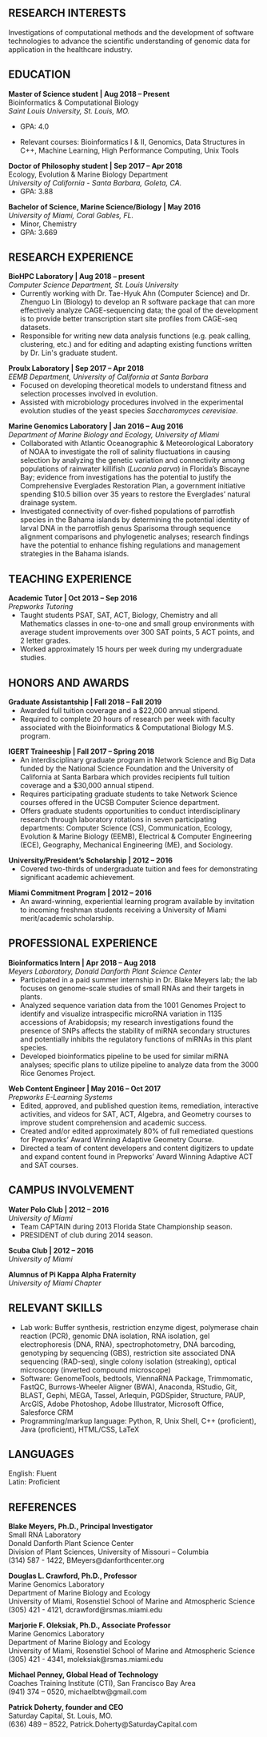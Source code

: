 <html>
  
<p><h2>RESEARCH INTERESTS</h2></p>

<p>Investigations of computational methods and the development of software technologies to advance the scientific understanding of genomic data for application in the healthcare industry.
</p>

<p><h2>EDUCATION</h2></p>

<p><b>Master of Science student | Aug 2018 – Present</b><br>
Bioinformatics & Computational Biology <br>
  <em>Saint Louis University, St. Louis, MO.</em></p>
  <ul style="list-style-type:disc;margin-top:0;">
  <li> GPA: 4.0 </li></ul>
  <ul style="list-style-type:disc;margin-top:0;">
  <li> Relevant courses: Bioinformatics I & II, Genomics, Data Structures in C++, Machine Learning, High Performance Computing, Unix Tools</li></ul>

<p style="margin-bottom:0;"><b>Doctor of Philosophy student | Sep 2017 – Apr 2018</b><br>
Ecology, Evolution & Marine Biology Department <br>
  <em>University of California - Santa Barbara, Goleta, CA.</em> </p> 
  <ul style="list-style-type:disc;margin-top:0;">
  <li> GPA: 3.88 </li></ul>

<p style="margin-bottom:0;"><b>Bachelor of Science, Marine Science/Biology | May 2016</b><br>
  <em>University of Miami, Coral Gables, FL.</em></p> <ul style="list-style-type:disc;margin-top:0;">
  <li> Minor, Chemistry</li>
  <li> GPA: 3.669</li></ul>

<p><h2>RESEARCH EXPERIENCE</h2></p>

<p style="margin-bottom:0;"><b>BioHPC Laboratory | Aug 2018 – present</b><br>
  <em>Computer Science Department, St. Louis University</em> </p> <ul style="list-style-type:disc;margin-top:0;">
  <li>Currently working with Dr. Tae-Hyuk Ahn (Computer Science) and Dr. Zhenguo Lin (Biology) to develop an R software package that can more effectively analyze CAGE-sequencing data; the goal of the development is to provide better transcription start site profiles from CAGE-seq datasets.</li>
  <li>Responsible for writing new data analysis functions (e.g. peak calling, clustering, etc.) and for editing and adapting existing functions written by Dr. Lin's graduate student.</li></ul>

<p style="margin-bottom:0;"><b>Proulx Laboratory | Sep 2017 – Apr 2018</b><br>
  <em>EEMB Department, University of California at Santa Barbara</em> </p>
<ul style="list-style-type:disc;margin-top:0;">
  <li>Focused on developing theoretical models to understand fitness and selection processes involved in evolution.</li>
  <li>Assisted with microbiology procedures involved in the experimental evolution studies of the yeast species <i>Saccharomyces cerevisiae</i>.</li></ul>

<p style="margin-bottom:0;"><b>Marine Genomics Laboratory | Jan 2016 – Aug 2016</b><br>
  <em>Department of Marine Biology and Ecology, University of Miami</em> </p>
<ul style="list-style-type:disc;margin-top:0;">
  <li> Collaborated with Atlantic Oceanographic & Meteorological Laboratory of NOAA to investigate the roll of salinity fluctuations in causing selection by analyzing the genetic variation and connectivity among populations of rainwater killifish (<i>Lucania parva</i>) in Florida’s Biscayne Bay; evidence from investigations has the potential to justify the Comprehensive Everglades Restoration Plan, a government initiative spending $10.5 billion over 35 years to restore the Everglades’ natural drainage system. </li>
<li> Investigated connectivity of over-fished populations of parrotfish species in the Bahama islands by determining the potential identity of larval DNA in the parrotfish genus Sparisoma through sequence alignment comparisons and phylogenetic analyses; research findings have the potential to enhance fishing regulations and management strategies in the Bahama islands. </li></ul>

<p><h2>TEACHING EXPERIENCE</h2></p>

<p style ="margin-bottom:0;"><b>Academic Tutor | Oct 2013 – Sep 2016</b><br>
  <em>Prepworks Tutoring</em></p>
  <ul style="list-style-type:disc;margin-top:0;">
  <li>Taught students PSAT, SAT, ACT, Biology, Chemistry and all Mathematics classes in one-to-one and small group environments with average student improvements over 300 SAT points, 5 ACT points, and 2 letter grades. </li>
  <li>Worked approximately 15 hours per week during my undergraduate studies. </li></ul>

<p><h2>HONORS AND AWARDS</h2></p>

<p style ="margin-bottom:0;"><b>Graduate Assistantship | Fall 2018 – Fall 2019</b></p>
<ul style="list-style-type:disc;margin-top:0;">
  <li>Awarded full tuition coverage and a $22,000 annual stipend.</li>
  <li>Required to complete 20 hours of research per week with faculty associated with the Bioinformatics & Computational Biology M.S. program. </li></ul>
  
<p style ="margin-bottom:0;"><b>IGERT Traineeship	| Fall 2017 – Spring 2018</b></p>
<ul style="list-style-type:disc;margin-top:0;">
  <li>An interdisciplinary graduate program in Network Science and Big Data funded by the National Science Foundation and the University of California at Santa Barbara which provides recipients full tuition coverage and a $30,000 annual stipend.</li>
  <li>Requires participating graduate students to take Network Science courses offered in the UCSB Computer Science department.</li>
  <li>Offers graduate students opportunities to conduct interdisciplinary research through laboratory rotations in seven participating departments: Computer Science (CS), Communication, Ecology, Evolution & Marine Biology (EEMB), Electrical & Computer Engineering (ECE), Geography, Mechanical Engineering (ME), and Sociology.</li></ul>

<p style ="margin-bottom:0;"><b>University/President’s Scholarship | 2012 – 2016</b></p>
<ul style="list-style-type:disc;margin-top:0;">
  <li>Covered two-thirds of undergraduate tuition and fees for demonstrating significant academic achievement.</li>
  </ul>

<p style ="margin-bottom:0;"><b>Miami Commitment Program | 2012 – 2016</b></p>
<ul style="list-style-type:disc;margin-top:0;">
  <li>An award-winning, experiential learning program available by invitation to incoming freshman students receiving a University of Miami merit/academic scholarship.</li>
  </ul>	

<p><h2>PROFESSIONAL EXPERIENCE</h2></p>

<p style ="margin-bottom:0;"><b>Bioinformatics Intern | Apr 2018 – Aug 2018</b><br>
  <em>Meyers Laboratory, Donald Danforth Plant Science Center</em></p>
<ul style="list-style-type:disc;margin-top:0;">
  <li>Participated in a paid summer internship in Dr. Blake Meyers lab; the lab focuses on genome-scale studies of small RNAs and their targets in plants.</li>
  <li>Analyzed sequence variation data from the 1001 Genomes Project to identify and visualize intraspecific microRNA variation in 1135 accessions of Arabidopsis; my research investigations found the presence of SNPs affects the stability of miRNA secondary structures and potentially inhibits the regulatory functions of miRNAs in this plant species. </li> 
  <li>Developed bioinformatics pipeline to be used for similar miRNA analyses; specific plans to utilize pipeline to analyze data from the 3000 Rice Genomes Project.</li></ul>	

<p style ="margin-bottom:0;"><b>Web Content Engineer | May 2016 – Oct 2017</b><br>
  <em>Prepworks E-Learning Systems</em></p>
<ul style="list-style-type:disc;margin-top:0;">
  <li>Edited, approved, and published question items, remediation, interactive activities, and videos for SAT, ACT, Algebra, and Geometry courses to improve student comprehension and academic success.</li>
  <li>Created and/or edited approximately 80% of full remediated questions for Prepworks’ Award Winning Adaptive Geometry Course.</li>
  <li>Directed a team of content developers and content digitizers to update and expand content found in Prepworks’ Award Winning Adaptive ACT and SAT courses.</li>
  </ul>	

<p><h2>CAMPUS INVOLVEMENT</h2></p>

<p style ="margin-bottom:0;"><b>Water Polo Club | 2012 – 2016</b><br>
  <em>University of Miami</em></p>
  <ul style="list-style-type:disc;margin-top:0;">
  <li>Team CAPTAIN during 2013 Florida State Championship season.</li>
  <li>PRESIDENT of club during 2014 season.</li></ul>

<p><b>Scuba Club | 2012 – 2016</b><br>
  <em>University of Miami</em></p>

<p><b>Alumnus of Pi Kappa Alpha Fraternity</b><br>				
  <em>University of Miami Chapter</em></p>

<p><h2>RELEVANT SKILLS</h2></p>

<ul style="list-style-type:disc;">
<li>Lab work: Buffer synthesis, restriction enzyme digest, polymerase chain reaction (PCR), genomic DNA isolation, RNA isolation, gel electrophoresis (DNA, RNA), spectrophotometry, DNA barcoding, genotyping by sequencing (GBS), restriction site associated DNA sequencing (RAD-seq), single colony isolation (streaking), optical microscopy (inverted compound microscope)</li>
<li>Software: GenomeTools, bedtools, ViennaRNA Package, Trimmomatic, FastQC, Burrows-Wheeler Aligner (BWA), Anaconda, RStudio, Git, BLAST, Gephi, MEGA, Tassel, Arlequin, PGDSpider, Structure, PAUP, ArcGIS, Adobe Photoshop, Adobe Illustrator, Microsoft Office, Salesforce CRM</li>
  <li>Programming/markup language: Python, R, Unix Shell, C++ (proficient), Java (proficient), HTML/CSS, LaTeX</li></ul>

<p><h2>LANGUAGES</h2></p>

<p>English: Fluent<br>
Latin: Proficient</p>

<p><h2>REFERENCES</h2></p>

<p><b>Blake Meyers, Ph.D., Principal Investigator</b><br>
Small RNA Laboratory<br>
Donald Danforth Plant Science Center<br>
Division of Plant Sciences, University of Missouri – Columbia<br>
(314) 587 - 1422, BMeyers@danforthcenter.org</p>

<p><b>Douglas L. Crawford, Ph.D., Professor</b><br>
Marine Genomics Laboratory<br>
Department of Marine Biology and Ecology<br>
University of Miami, Rosenstiel School of Marine and Atmospheric Science<br>
(305) 421 - 4121, dcrawford@rsmas.miami.edu </p>

<p><b>Marjorie F. Oleksiak, Ph.D., Associate Professor</b><br>
Marine Genomics Laboratory<br>
Department of Marine Biology and Ecology<br>
University of Miami, Rosenstiel School of Marine and Atmospheric Science<br>
(305) 421 - 4341, moleksiak@rsmas.miami.edu</p>

<p><b>Michael Penney, Global Head of Technology</b><br>
Coaches Training Institute (CTI), San Francisco Bay Area<br>
(941) 374 – 0520, michaelbtw@gmail.com </p>

<p><b>Patrick Doherty, founder and CEO</b><br>
Saturday Capital, St. Louis, MO.<br>
(636) 489 – 8522, Patrick.Doherty@SaturdayCapital.com </p>

</html>

